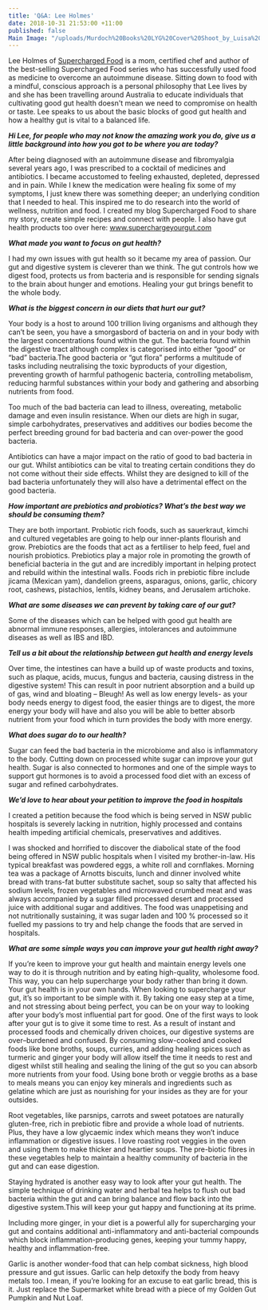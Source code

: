 ```yaml
---
title: 'Q&A: Lee Holmes'
date: 2018-10-31 21:53:00 +11:00
published: false
Main Image: "/uploads/Murdoch%20Books%20LYG%20Cover%20Shoot_by_Luisa%20Brimble-113%20SI.jpg"
---
```


Lee Holmes of [Supercharged Food](https://www.superchargedfood.com/) is a mom, certified chef and author of the best-selling Supercharged Food series who has successfully used food as medicine to overcome an autoimmune disease. Sitting down to food with a mindful, conscious approach is a personal philosophy that Lee lives by and she has been travelling around Australia to educate individuals that cultivating good gut health doesn't mean we need to compromise on health or taste. Lee speaks to us about the basic blocks of good gut health and how a healthy gut is vital to a balanced life.

***Hi Lee, for people who may not know the amazing work you do, give us a little background into how you got to be where you are today?***

After being diagnosed with an autoimmune disease and fibromyalgia several years ago, I was prescribed to a cocktail of medicines and antibiotics. I became accustomed to feeling exhausted, depleted, depressed and in pain. While I knew the medication were healing fix some of my symptoms, I
just knew there was something deeper; an underlying condition that I needed to heal. This inspired me to do research into the world of wellness, nutrition and food. I created my blog Supercharged Food to share my story, create simple recipes and connect with people. I also have gut health products too over here: www.superchargeyourgut.com

***What made you want to focus on gut health?***

I had my own issues with gut health so it became my area of passion. Our gut and digestive system is cleverer than we think. The gut controls how we digest food, protects us from bacteria and is responsible for sending signals to the brain about hunger and emotions. Healing your gut brings benefit to the whole body.

***What is the biggest concern in our diets that hurt our gut?***

Your body is a host to around 100 trillion living organisms and although they can’t be seen, you have a smorgasbord of bacteria on and in your body with the largest concentrations found within the gut. The bacteria found within the digestive tract although complex is categorised into either “good” or “bad” bacteria.The good bacteria or “gut flora” performs a multitude of tasks including neutralising the toxic byproducts of your digestion, preventing growth of harmful pathogenic bacteria, controlling metabolism, reducing harmful
substances within your body and gathering and absorbing nutrients from food.

Too much of the bad bacteria can lead to illness, overeating, metabolic damage and even insulin resistance. When our diets are high in sugar, simple carbohydrates, preservatives and additives our bodies become the perfect breeding ground for bad bacteria and can over-power the good bacteria.

Antibiotics can have a major impact on the ratio of good to bad bacteria in our gut. Whilst antibiotics can be vital to treating certain conditions they do not come without their side effects. Whilst they are designed to kill of the bad bacteria unfortunately they will also have a detrimental effect on the good bacteria.

***How important are prebiotics and probiotics? What’s the best way we should be consuming them?***

They are both important. Probiotic rich foods, such as sauerkraut, kimchi and cultured vegetables are going to help our inner-plants flourish and grow. Prebiotics are the foods that act as a fertiliser to help feed, fuel and nourish
probiotics. Prebiotics play a major role in promoting the growth of beneficial bacteria in the gut and are incredibly important in helping protect and rebuild within the intestinal walls. Foods rich in prebiotic fibre include jicama (Mexican yam), dandelion greens, asparagus, onions, garlic, chicory root, cashews, pistachios, lentils, kidney beans, and Jerusalem artichoke.

***What are some diseases we can prevent by taking care of our gut?***

Some of the diseases which can be helped with good gut health are abnormal immune responses, allergies, intolerances and autoimmune diseases as well as IBS and IBD.

***Tell us a bit about the relationship between gut health and energy levels***

Over time, the intestines can have a build up of waste products and toxins, such as plaque, acids, mucus, fungus and bacteria, causing distress in the digestive system! This can result in poor nutrient absorption and a build up of
gas, wind and bloating – Bleugh! As well as low energy levels- as your body needs energy to digest food, the easier things are to digest, the more energy your body will have and also you will be able to better absorb nutrient from your food which in turn provides the body with more energy.

***What does sugar do to our health?***

Sugar can feed the bad bacteria in the microbiome and also is inflammatory to the body. Cutting down on processed white sugar can improve your gut health. Sugar is also connected to hormones and one of the simple ways to support gut hormones is to avoid a processed food diet with an excess of
sugar and refined carbohydrates.

***We’d love to hear about your petition to improve the food in hospitals***

I created a petition because the food which is being served in NSW public hospitals is severely lacking in nutrition, highly processed and contains health impeding artificial chemicals, preservatives and additives.

I was shocked and horrified to discover the diabolical state of the food being offered in NSW public hospitals when I visited my brother-in-law. His typical breakfast was powdered eggs, a white roll and cornflakes. Morning tea was a
package of Arnotts biscuits, lunch and dinner involved white bread with trans-fat butter substitute sachet, soup so salty that affected his sodium levels, frozen vegetables and microwaved crumbed meat and was always accompanied by a sugar filled processed desert and processed juice with
additional sugar and additives. The food was unappetising and not nutritionally sustaining, it was sugar laden and 100 % processed so it fuelled my passions to try and help change the foods that are served in hospitals.

***What are some simple ways you can improve your gut health right away?***

If you’re keen to improve your gut health and maintain energy levels one way to do it is through nutrition and by eating high-quality, wholesome food. This way, you can help supercharge your body rather than bring it down. Your gut health is in your own hands. When looking to supercharge your gut, it’s so important to be simple with it. By taking one easy step at a time, and not stressing about being perfect, you can be on your way to looking after your body’s most influential part for good. One of the first ways to look after your gut is to give it some time to rest. As a
result of instant and processed foods and chemically driven choices, our digestive systems are over–burdened and confused. By consuming slow-cooked and cooked foods like bone broths, soups, curries, and adding healing spices such as turmeric and ginger your body will allow itself the time it needs to rest and digest whilst still healing and sealing the lining of the gut so you can absorb more nutrients from your food. Using bone broth or veggie broths as a base to meals means you can enjoy key minerals and ingredients such as gelatine which are just as nourishing for your insides as they are for your outsides.

Root vegetables, like parsnips, carrots and sweet potatoes are naturally gluten-free, rich in prebiotic fibre and provide a whole load of nutrients. Plus, they have a low glycaemic index which means they won’t induce inflammation
or digestive issues. I love roasting root veggies in the oven and using them to make thicker and heartier soups. The pre-biotic fibres in these vegetables help to maintain a healthy community of bacteria in the gut and can ease
digestion.

Staying hydrated is another easy way to look after your gut health. The simple technique of drinking water and herbal tea helps to flush out bad bacteria within the gut and can bring balance and flow back into the digestive system.This will keep your gut happy and functioning at its prime.

Including more ginger, in your diet is a powerful ally for supercharging your gut and contains additional anti-inflammatory and anti-bacterial compounds which block inflammation-producing genes, keeping your tummy happy,
healthy and inflammation-free.

Garlic is another wonder-food that can help combat sickness, high blood pressure and gut issues. Garlic can help detoxify the body from heavy metals too. I mean, if you’re looking for an excuse to eat garlic bread, this is it. Just replace the Supermarket white bread with a piece of my Golden Gut Pumpkin
and Nut Loaf.